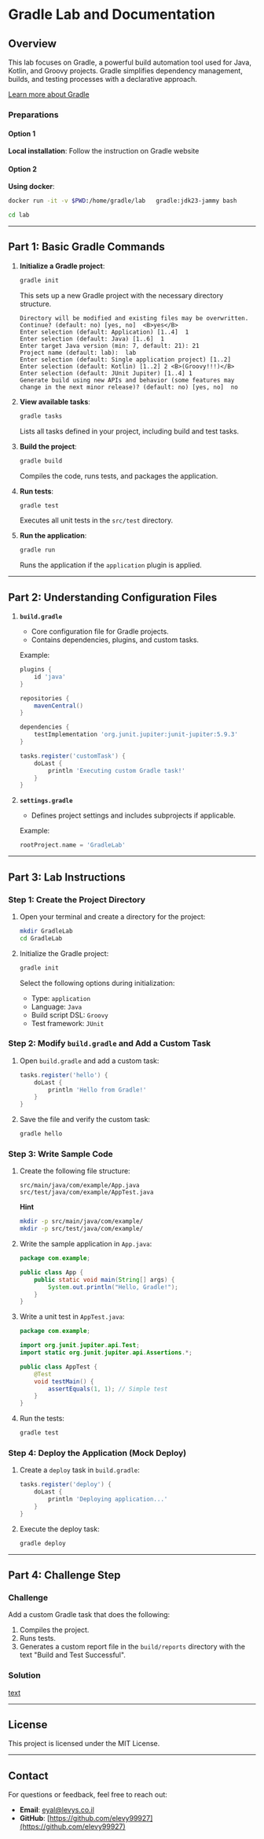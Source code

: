 # Gradle Lab and Documentation

## Overview

This lab focuses on Gradle, a powerful build automation tool used for Java, Kotlin, and Groovy projects. Gradle simplifies dependency management, builds, and testing processes with a declarative approach.

[Learn more about Gradle](https://gradle.org/)

### Preparations
#### Option 1
**Local installation**:
Follow the instruction on Gradle website

#### Option 2 
**Using docker**:
```bash
docker run -it -v $PWD:/home/gradle/lab   gradle:jdk23-jammy bash

cd lab
```

---

## Part 1: Basic Gradle Commands

1. **Initialize a Gradle project**:
   ```bash
   gradle init
   ```
   This sets up a new Gradle project with the necessary directory structure.

   ```
   Directory will be modified and existing files may be overwritten.  Continue? (default: no) [yes, no]  <B>yes</B>
   Enter selection (default: Application) [1..4]  1 
   Enter selection (default: Java) [1..6]  1
   Enter target Java version (min: 7, default: 21): 21
   Project name (default: lab):  lab
   Enter selection (default: Single application project) [1..2] 
   Enter selection (default: Kotlin) [1..2] 2 <B>(Groovy!!!)</B>
   Enter selection (default: JUnit Jupiter) [1..4] 1
   Generate build using new APIs and behavior (some features may change in the next minor release)? (default: no) [yes, no]  no
   ```

2. **View available tasks**:
   ```bash
   gradle tasks
   ```
   Lists all tasks defined in your project, including build and test tasks.

3. **Build the project**:
   ```bash
   gradle build
   ```
   Compiles the code, runs tests, and packages the application.

4. **Run tests**:
   ```bash
   gradle test
   ```
   Executes all unit tests in the `src/test` directory.

5. **Run the application**:
   ```bash
   gradle run
   ```
   Runs the application if the `application` plugin is applied.

---

## Part 2: Understanding Configuration Files

1. **`build.gradle`**
   - Core configuration file for Gradle projects.
   - Contains dependencies, plugins, and custom tasks.

   Example:
   ```groovy
   plugins {
       id 'java'
   }

   repositories {
       mavenCentral()
   }

   dependencies {
       testImplementation 'org.junit.jupiter:junit-jupiter:5.9.3'
   }

   tasks.register('customTask') {
       doLast {
           println 'Executing custom Gradle task!'
       }
   }
   ```

2. **`settings.gradle`**
   - Defines project settings and includes subprojects if applicable.

   Example:
   ```groovy
   rootProject.name = 'GradleLab'
   ```

---

## Part 3: Lab Instructions

### Step 1: Create the Project Directory
1. Open your terminal and create a directory for the project:
   ```bash
   mkdir GradleLab
   cd GradleLab
   ```

2. Initialize the Gradle project:
   ```bash
   gradle init
   ```
   Select the following options during initialization:
   - Type: `application`
   - Language: `Java`
   - Build script DSL: `Groovy`
   - Test framework: `JUnit`

### Step 2: Modify `build.gradle` and Add a Custom Task
1. Open `build.gradle` and add a custom task:
   ```groovy
   tasks.register('hello') {
       doLast {
           println 'Hello from Gradle!'
       }
   }
   ```

2. Save the file and verify the custom task:
   ```bash
   gradle hello
   ```

### Step 3: Write Sample Code
1. Create the following file structure:
   ```
   src/main/java/com/example/App.java
   src/test/java/com/example/AppTest.java
   ```
   **Hint**
   ```bash
   mkdir -p src/main/java/com/example/
   mkdir -p src/test/java/com/example/
   ```

2. Write the sample application in `App.java`:
   ```java
   package com.example;

   public class App {
       public static void main(String[] args) {
           System.out.println("Hello, Gradle!");
       }
   }
   ```

3. Write a unit test in `AppTest.java`:
   ```java
   package com.example;

   import org.junit.jupiter.api.Test;
   import static org.junit.jupiter.api.Assertions.*;

   public class AppTest {
       @Test
       void testMain() {
           assertEquals(1, 1); // Simple test
       }
   }
   ```

4. Run the tests:
   ```bash
   gradle test
   ```

### Step 4: Deploy the Application (Mock Deploy)
1. Create a `deploy` task in `build.gradle`:
   ```groovy
   tasks.register('deploy') {
       doLast {
           println 'Deploying application...'
       }
   }
   ```

2. Execute the deploy task:
   ```bash
   gradle deploy
   ```

---

## Part 4: Challenge Step

### Challenge
Add a custom Gradle task that does the following:
1. Compiles the project.
2. Runs tests.
3. Generates a custom report file in the `build/reports` directory with the text "Build and Test Successful".

### Solution
<A href="Solution.md">[text](Solution.md)</A>

---

## License

This project is licensed under the MIT License.

---
## **Contact**
For questions or feedback, feel free to reach out:
- **Email**: eyal@levys.co.il
- **GitHub**: [https://github.com/elevy99927](https://github.com/elevy99927)


